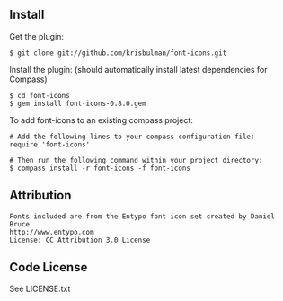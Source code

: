 ## Install

Get the plugin: 

    $ git clone git://github.com/krisbulman/font-icons.git

Install the plugin: (should automatically install latest dependencies for Compass)

    $ cd font-icons
    $ gem install font-icons-0.8.0.gem

To add font-icons to an existing compass project:

    # Add the following lines to your compass configuration file:
    require 'font-icons'
    
    # Then run the following command within your project directory:
    $ compass install -r font-icons -f font-icons

## Attribution

    Fonts included are from the Entypo font icon set created by Daniel Bruce
    http://www.entypo.com
    License: CC Attribution 3.0 License
    
## Code License

   See LICENSE.txt


